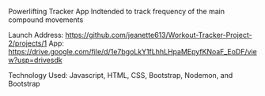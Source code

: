 Powerlifting Tracker App
Indtended to track frequency of the main compound movements

Launch Address:
https://github.com/jeanette613/Workout-Tracker-Project-2/projects/1
App:
https://drive.google.com/file/d/1e7bgoLkY1fLhhLHpaMEpyfKNoaF_EoDF/view?usp=drivesdk

Technology Used: Javascript, HTML, CSS, Bootstrap, Nodemon, and Bootstrap